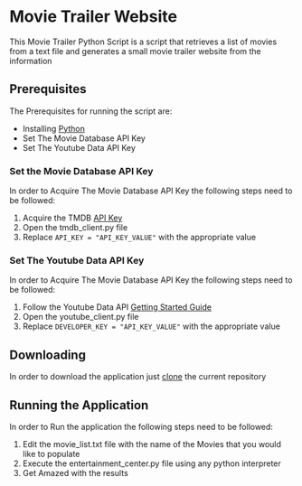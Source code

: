 # Movie Trailer Website
This Movie Trailer Python Script is a script that retrieves a list of movies from a text file and generates a small movie trailer website from the information
## Prerequisites
The Prerequisites for running the script are:
- Installing [Python](https://www.python.org/)
- Set The Movie Database API Key
- Set The Youtube Data API Key

### Set the Movie Database API Key

In order to Acquire The Movie Database API Key the following steps need to be followed:

1. Acquire the TMDB [API Key](https://developers.themoviedb.org/3)
2. Open the tmdb_client.py file
3. Replace `API_KEY = "API_KEY_VALUE"` with the appropriate value

### Set The Youtube Data API Key

In order to Acquire The Movie Database API Key the following steps need to be followed:

1. Follow the Youtube Data API [Getting Started Guide](https://developers.google.com/youtube/v3/getting-started)
2. Open the youtube_client.py file
3. Replace `DEVELOPER_KEY = "API_KEY_VALUE"` with the appropriate value


## Downloading

In order to download the application just [clone](https://github.com/rjcossa/movie_trailer/archive/master.zip) the current repository

## Running the Application

In order to Run the application the following steps need to be followed:

1. Edit the movie_list.txt file with the name of the Movies that you would like to populate
2. Execute the entertainment_center.py file using any python interpreter
3. Get Amazed with the results


